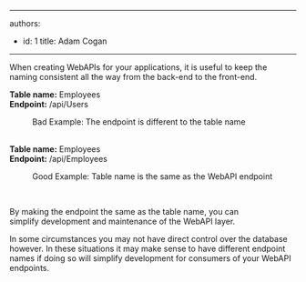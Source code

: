 

---
authors:
  - id: 1
    title: Adam Cogan
---




<span class='intro'> ​When creating WebAPIs for your applications, it is useful to keep the naming consistent all the way from the back-end to the front-end. </span>

<p class="ssw15-rteElement-GreyBox"><strong>Table name&#58;</strong> Employees<br><strong>Endpoint&#58;</strong> /api/Users<br></p><dd class="ssw15-rteElement-FigureBad">​Bad Example&#58; The endpoint is different to the table name<br></dd><div><br></div><p class="ssw15-rteElement-GreyBox"><strong>​Table name&#58;</strong> Employees<br><strong>Endpoint&#58;</strong> /api/Employees<br></p><div><dd class="ssw15-rteElement-FigureGood">​Good Example&#58; Table name is the same as the WebAPI endpoint</dd><p><br></p><p>By making the endpoint the same as the table name, you can simplify&#160;development&#160;and maintenance of the WebAPI layer.</p><p>In some circumstances you may not have direct control over the database however. In these situations it may make sense to have different endpoint names if doing so will simplify development for consumers of your WebAPI endpoints.​</p></div>


